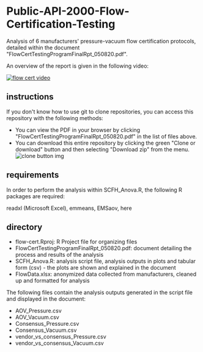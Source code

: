 # Public-API-2000-Flow-Certification-Testing

Analysis of 6 manufacturers' pressure-vacuum flow certification protocols, detailed within the document "FlowCertTestingProgramFinalRpt_050820.pdf".

An overview of the report is given in the following video:

[![flow cert video](http://img.youtube.com/vi/qMuXS676pfA/0.jpg)](http://www.youtube.com/watch?v=qMuXS676pfA)

## instructions

If you don't know how to use git to clone repositories, you can access this repository with the following methods:

* You can view the PDF in your browser by clicking "FlowCertTestingProgramFinalRpt_050820.pdf" in the list of files above.
* You can download this entire repository by clicking the green "Clone or download" button and then selecting "Download zip" from the menu. ![clone button img](https://onedebos.files.wordpress.com/2019/07/images6088675361067318569.jpeg)

## requirements

In order to perform the analysis within SCFH_Anova.R, the following R packages are required:

readxl (Microsoft Excel), emmeans, EMSaov, here

## directory

* flow-cert.Rproj: R Project file for organizing files
* FlowCertTestingProgramFinalRpt_050820.pdf: document detailing the process and results of the analysis
* SCFH_Anova.R: analysis script file, analysis outputs in plots and tabular form (csv) - the plots are shown and explained in the document
* FlowData.xlsx: anonymized data collected from manufacturers, cleaned up and formatted for analysis

The following files contain the analysis outputs generated in the script file and displayed in the document:

* AOV_Pressure.csv
* AOV_Vacuum.csv
* Consensus_Pressure.csv
* Consensus_Vacuum.csv
* vendor_vs_consensus_Pressure.csv
* vendor_vs_consensus_Vacuum.csv
